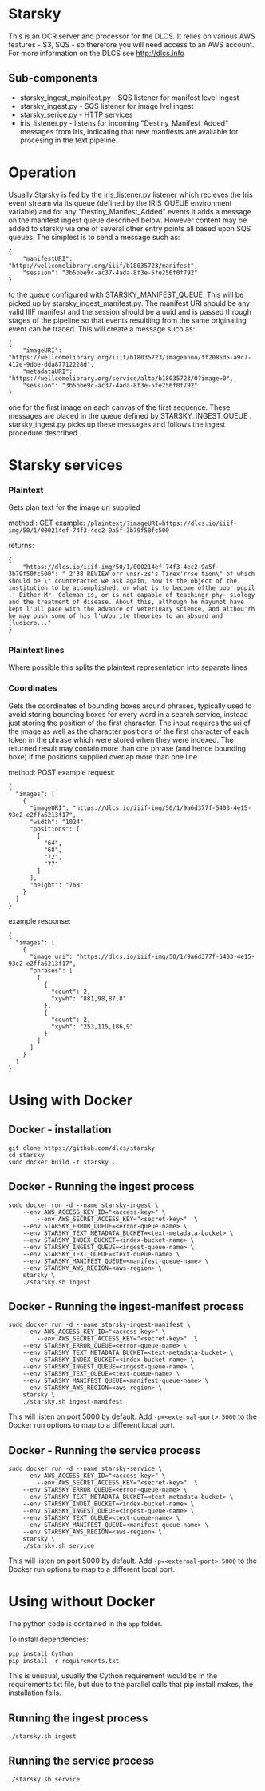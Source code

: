 # Starsky

This is an OCR server and processor for the DLCS. It relies on various AWS features - S3, SQS - so therefore you will need access to an AWS account. For more information on the DLCS see http://dlcs.info

## Sub-components

- starsky_ingest_mainifest.py - SQS listener for manifest level ingest
- starsky_ingest.py - SQS listener for image lvel ingest
- starsky_serice.py - HTTP services
- iris_listener.py - listens for incoming "Destiny_Manifest_Added" messages from Iris, indicating that new manfiests are available for procesing in the text pipeline. 

# Operation

Usually Starsky is fed by the iris_listener.py listener which recieves the Iris event stream via its queue (defined by the IRIS_QUEUE environment variable) and for any "Destiny_Manifest_Added" events it adds a message on the manifest ingest queue described below. However content may be added to starsky via one of several other entry points all based upon SQS queues. The simplest is to send a message such as:

```
{
    "manifestURI": "http://wellcomelibrary.org/iiif/b18035723/manifest",
    "session": "3b5bbe9c-ac37-4ada-8f3e-5fe256f0f792"
}
```

to the queue configured with STARSKY_MANIFEST_QUEUE. This will be picked up by starsky_ingest_manifest.py. The manifest URI should be any valid IIIF manifest and the session should be a uuid and is passed through stages of the pipeline so that events resultiing from the same originating event can be traced.  This will create a message such as:

```
{
    "imageURI": "https://wellcomelibrary.org/iiif/b18035723/imageanno/ff2085d5-a9c7-412e-9dbe-dda87712228d",
    "metadataURI": "https://wellcomelibrary.org/service/alto/b18035723/0?image=0",
    "session": "3b5bbe9c-ac37-4ada-8f3e-5fe256f0f792"
}
```
one for the first image on each canvas of the first sequence. These messages are placed in the queue defined by STARSKY_INGEST_QUEUE . starsky_ingest.py picks up these messages and follows the ingest procedure described .

# Starsky services

### Plaintext

Gets plan text for the image uri supplied

method : GET 
example:
```/plaintext/?imageURI=https://dlcs.io/iiif-img/50/1/000214ef-74f3-4ec2-9a5f-3b79f50fc500```

returns:

```
{
    "https://dlcs.io/iiif-img/50/1/000214ef-74f3-4ec2-9a5f-3b79f50fc500": " 2'38 REVIEW orr vnsr-zs's Tirex'rrse tion\" of which should be \" counteracted we ask again, how is the object of the institution to be accomplished, or what is to become ofthe poor pupil .' Either Mr. Coleman is, or is not capable of teachingr phy- siology and the treatment of disease. About this, although he mayunot have kept l'ull pace with the advance of Veterinary science, and althou'rh he may push some of his l'uVourite theories to an absurd and [ludicro..."
}
```

### Plaintext lines

Where possible this splits the plaintext representation into separate lines



### Coordinates

Gets the coordinates of bounding boxes around phrases, typically used to avoid storing bounding boxes for every word in a search service, instead just storing the position of the first character. The input requires the uri of the image as well as the character positions of the first character of each token in the phrase which were stored when they were indexed.  The returned result may contain more than one phrase (and hence bounding boxe) if the positions supplied overlap more than one line.

method: POST
example request:
```
{
  "images": [
    {
      "imageURI": "https://dlcs.io/iiif-img/50/1/9a6d377f-5403-4e15-93e2-e2ffa6213f17",
      "width": "1024",
      "positions": [
        [
          "64",
          "68",
          "72",
          "77"
        ]
      ],
      "height": "768"
    }
  ]
}
```

example response:

```
{
  "images": [
    {
      "image_uri": "https://dlcs.io/iiif-img/50/1/9a6d377f-5403-4e15-93e2-e2ffa6213f17",
      "phrases": [
        [
          {
            "count": 2,
            "xywh": "881,98,87,8"
          },
          {
            "count": 2,
            "xywh": "253,115,186,9"
          }
        ]
      ]
    }
  ]
}
```

# Using with Docker

## Docker - installation

```
git clone https://github.com/dlcs/starsky
cd starsky
sudo docker build -t starsky .
```

## Docker - Running the ingest process
```
sudo docker run -d --name starsky-ingest \
	--env AWS_ACCESS_KEY_ID="<access-key>" \
        --env AWS_SECRET_ACCESS_KEY="<secret-key>"  \
	--env STARSKY_ERROR_QUEUE=<error-queue-name> \
	--env STARSKY_TEXT_METADATA_BUCKET=<text-metadata-bucket> \
	--env STARSKY_INDEX_BUCKET=<index-bucket-name> \
	--env STARSKY_INGEST_QUEUE=<ingest-queue-name> \
	--env STARSKY_TEXT_QUEUE=<text-queue-name> \
	--env STARSKY_MANIFEST_QUEUE=<manifest-queue-name> \
	--env STARSKY_AWS_REGION=<aws-region> \
	starsky \
	./starsky.sh ingest
```

## Docker - Running the ingest-manifest process
```
sudo docker run -d --name starsky-ingest-manifest \
	--env AWS_ACCESS_KEY_ID="<access-key>" \
        --env AWS_SECRET_ACCESS_KEY="<secret-key>"  \
	--env STARSKY_ERROR_QUEUE=<error-queue-name> \
	--env STARSKY_TEXT_METADATA_BUCKET=<text-metadata-bucket> \
	--env STARSKY_INDEX_BUCKET=<index-bucket-name> \
	--env STARSKY_INGEST_QUEUE=<ingest-queue-name> \
	--env STARSKY_TEXT_QUEUE=<text-queue-name> \
	--env STARSKY_MANIFEST_QUEUE=<manifest-queue-name> \
	--env STARSKY_AWS_REGION=<aws-region> \
	starsky \
	./starsky.sh ingest-manifest
```

This will listen on port 5000 by default. Add ```-p=<external-port>:5000``` to the Docker run options to map to a different local port.

## Docker - Running the service process
```
sudo docker run -d --name starsky-service \
	--env AWS_ACCESS_KEY_ID="<access-key>" \
        --env AWS_SECRET_ACCESS_KEY="<secret-key>"  \
	--env STARSKY_ERROR_QUEUE=<error-queue-name> \
	--env STARSKY_TEXT_METADATA_BUCKET=<text-metadata-bucket> \
	--env STARSKY_INDEX_BUCKET=<index-bucket-name> \
	--env STARSKY_INGEST_QUEUE=<ingest-queue-name> \
	--env STARSKY_TEXT_QUEUE=<text-queue-name> \
	--env STARSKY_MANIFEST_QUEUE=<manifest-queue-name> \
	--env STARSKY_AWS_REGION=<aws-region> \
	starsky \
	./starsky.sh service
```

This will listen on port 5000 by default. Add ```-p=<external-port>:5000``` to the Docker run options to map to a different local port.

# Using without Docker

The python code is contained in the ```app``` folder.

To install dependencies:
```
pip install Cython
pip install -r requirements.txt
```

This is unusual, usually the Cython requirement would be in the requirements.txt file, but due to the parallel calls that pip install makes, the installation fails.

## Running the ingest process
```
./starsky.sh ingest
```

## Running the service process
```
./starsky.sh service
```

